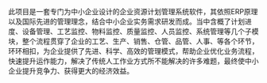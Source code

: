 此项目是一套专门为中小企业设计的企业资源计划管理系统软件，其依照ERP原理以及国际先进的管理理念，结合中小企业实务需求研发而成。当中含概了计划进度、设备管理、工艺监控、物料监控、质量监控、人员监控、系统管理等几个子模块，整个流程贯穿了企业的工艺、生产、销售、仓管、品管、人事、等各个环节，环环相扣，为企业提供了先进、科学、高效的管理模式，帮助企业优化业务流程，快速提升运作能力，解决了传统人工作业方式所不能解决的许多难题，最终使中小企业提升竞争力、获得更大的经济效益。
